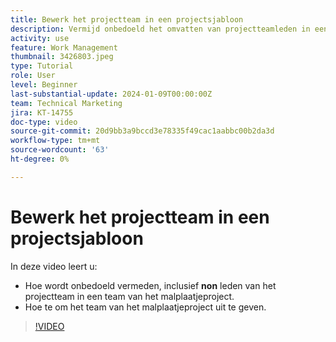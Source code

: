 ```yaml
---
title: Bewerk het projectteam in een projectsjabloon
description: Vermijd onbedoeld het omvatten van projectteamleden in een team van het malplaatjeproject door te leren hoe te om het team van het malplaatjeproject uit te geven.
activity: use
feature: Work Management
thumbnail: 3426803.jpeg
type: Tutorial
role: User
level: Beginner
last-substantial-update: 2024-01-09T00:00:00Z
team: Technical Marketing
jira: KT-14755
doc-type: video
source-git-commit: 20d9bb3a9bccd3e78335f49cac1aabbc00b2da3d
workflow-type: tm+mt
source-wordcount: '63'
ht-degree: 0%

---
```


# Bewerk het projectteam in een projectsjabloon

In deze video leert u:

* Hoe wordt onbedoeld vermeden, inclusief **non** leden van het projectteam in een team van het malplaatjeproject.
* Hoe te om het team van het malplaatjeproject uit te geven.

>[!VIDEO](https://video.tv.adobe.com/v/3426803/?quality=12&learn=on)
